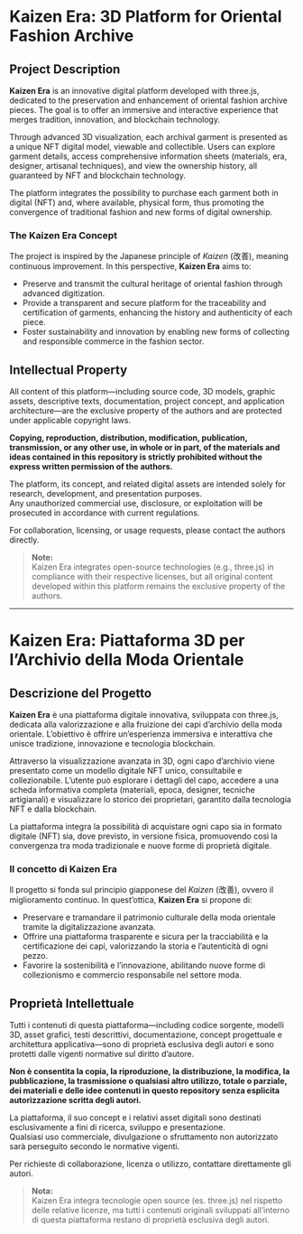 # Kaizen Era: 3D Platform for Oriental Fashion Archive

## Project Description

**Kaizen Era** is an innovative digital platform developed with three.js, dedicated to the preservation and enhancement of oriental fashion archive pieces. The goal is to offer an immersive and interactive experience that merges tradition, innovation, and blockchain technology.

Through advanced 3D visualization, each archival garment is presented as a unique NFT digital model, viewable and collectible. Users can explore garment details, access comprehensive information sheets (materials, era, designer, artisanal techniques), and view the ownership history, all guaranteed by NFT and blockchain technology.

The platform integrates the possibility to purchase each garment both in digital (NFT) and, where available, physical form, thus promoting the convergence of traditional fashion and new forms of digital ownership.

### The Kaizen Era Concept

The project is inspired by the Japanese principle of _Kaizen_ (改善), meaning continuous improvement. In this perspective, **Kaizen Era** aims to:

- Preserve and transmit the cultural heritage of oriental fashion through advanced digitization.
- Provide a transparent and secure platform for the traceability and certification of garments, enhancing the history and authenticity of each piece.
- Foster sustainability and innovation by enabling new forms of collecting and responsible commerce in the fashion sector.

## Intellectual Property

All content of this platform—including source code, 3D models, graphic assets, descriptive texts, documentation, project concept, and application architecture—are the exclusive property of the authors and are protected under applicable copyright laws.

**Copying, reproduction, distribution, modification, publication, transmission, or any other use, in whole or in part, of the materials and ideas contained in this repository is strictly prohibited without the express written permission of the authors.**

The platform, its concept, and related digital assets are intended solely for research, development, and presentation purposes.  
Any unauthorized commercial use, disclosure, or exploitation will be prosecuted in accordance with current regulations.

For collaboration, licensing, or usage requests, please contact the authors directly.

> **Note:**  
> Kaizen Era integrates open-source technologies (e.g., three.js) in compliance with their respective licenses, but all original content developed within this platform remains the exclusive property of the authors.

---

# Kaizen Era: Piattaforma 3D per l’Archivio della Moda Orientale

## Descrizione del Progetto

**Kaizen Era** è una piattaforma digitale innovativa, sviluppata con three.js, dedicata alla valorizzazione e alla fruizione dei capi d’archivio della moda orientale. L’obiettivo è offrire un’esperienza immersiva e interattiva che unisce tradizione, innovazione e tecnologia blockchain.

Attraverso la visualizzazione avanzata in 3D, ogni capo d’archivio viene presentato come un modello digitale NFT unico, consultabile e collezionabile. L’utente può esplorare i dettagli del capo, accedere a una scheda informativa completa (materiali, epoca, designer, tecniche artigianali) e visualizzare lo storico dei proprietari, garantito dalla tecnologia NFT e dalla blockchain.

La piattaforma integra la possibilità di acquistare ogni capo sia in formato digitale (NFT) sia, dove previsto, in versione fisica, promuovendo così la convergenza tra moda tradizionale e nuove forme di proprietà digitale.

### Il concetto di Kaizen Era

Il progetto si fonda sul principio giapponese del _Kaizen_ (改善), ovvero il miglioramento continuo. In quest’ottica, **Kaizen Era** si propone di:

- Preservare e tramandare il patrimonio culturale della moda orientale tramite la digitalizzazione avanzata.
- Offrire una piattaforma trasparente e sicura per la tracciabilità e la certificazione dei capi, valorizzando la storia e l’autenticità di ogni pezzo.
- Favorire la sostenibilità e l’innovazione, abilitando nuove forme di collezionismo e commercio responsabile nel settore moda.

## Proprietà Intellettuale

Tutti i contenuti di questa piattaforma—including codice sorgente, modelli 3D, asset grafici, testi descrittivi, documentazione, concept progettuale e architettura applicativa—sono di proprietà esclusiva degli autori e sono protetti dalle vigenti normative sul diritto d’autore.

**Non è consentita la copia, la riproduzione, la distribuzione, la modifica, la pubblicazione, la trasmissione o qualsiasi altro utilizzo, totale o parziale, dei materiali e delle idee contenuti in questo repository senza esplicita autorizzazione scritta degli autori.**

La piattaforma, il suo concept e i relativi asset digitali sono destinati esclusivamente a fini di ricerca, sviluppo e presentazione.  
Qualsiasi uso commerciale, divulgazione o sfruttamento non autorizzato sarà perseguito secondo le normative vigenti.

Per richieste di collaborazione, licenza o utilizzo, contattare direttamente gli autori.

> **Nota:**  
> Kaizen Era integra tecnologie open source (es. three.js) nel rispetto delle relative licenze, ma tutti i contenuti originali sviluppati all’interno di questa piattaforma restano di proprietà esclusiva degli autori.
